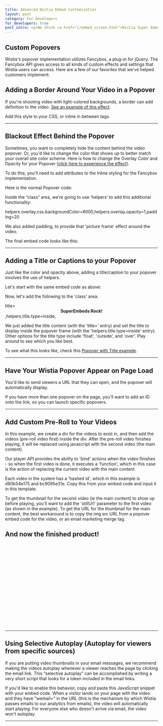 ```yaml
---
title: Advanced Wistia Embed Customization
layout: post
category: For Developers
for_developers: true
post_intro: <p>We think <a href="//embed_screen.html">Wistia Super Embeds</a> are pretty awesome.  They make it easy for web video to look it's best.  But sometimes our customers might be looking to do even more customization.  This doc page will help answer some of the questions that come up with Wistia embed options.</p>
---
```



## Custom Popovers


Wistia's popover implementation utilizes Fancybox, a plug-in for jQuery. The Fancybox API gives access to all kinds of custom effects and settings that Wistia users can access. Here are a few of our favorites that we've helped customers implement: 

## Adding a Border Around Your Video in a Popover

If you're shooting video with light-colored backgrounds, a border can add definition to the video. <html><a id="a141167104_videoPopup" href="//app.wistia.com/embed/medias/4e21ff57d7.html?width=640&height=290&autoplay=false&playbutton=true&controls_visible=false&end_video_behavior=default">See an example of this effect</a><script type="text/javascript" src="//static.wistia.com/popover/popover.js"></script><script type="text/javascript">Wistia.requireFancyBoxAssets(function() {Wistia.fancyBoxJQuery("#a141167104_videoPopup").fancybox({type: "iframe",width: 640,height: 290,});});</script></html>.

Add this style to your CSS, or inline in between tags.

<div class="github">	
<script src="https://gist.github.com/3068168.js?file=gistfile1.css"></script>
</div>

---

## Blackout Effect Behind the Popover

Sometimes, you want to completely hide the content behind the video popover. Or, you'd like to change the color that shows up to better match your overall site color scheme. Here is how to change the Overlay Color and Opacity for your Popover (<a href="http://fast.wistia.com/embed/iframe/e6bfb5acbd?videoWidth=640&videoHeight=360&controlsVisibleOnLoad=true&autoPlay=true&popover=true"
class='wistia-popover[width=640,height=360,playerColor=#636155,helpers.overlay.css.backgroundColor=#000,helpers.overlay.opacity=1,padding=60,]'>click here to experience the effect</a><script charset="ISO-8859-1" src="http://fast.wistia.com/static/popover-v1.js"></script>).

To do this, you'll need to add attributes to the Inline styling for the Fancybox implementation. 

Here is the normal Popover code:

<div class="github">
<script src="https://gist.github.com/3068173.js?file=gistfile1.html"></script>
</div> 


Inside the “class” area, we're going to use 'helpers' to add this additional functionality:

<div class="code">	
	helpers.overlay.css.backgroundColor=#000,helpers.overlay.opacity=1,padding=20
</div>

We also added padding, to provide that 'picture frame' effect around the video.


The final embed code looks like this:

<div class="github">
  <script src="https://gist.github.com/3068173.js?file=gistfile1.html"></script>	
</div>

---

## Adding a Title or Captions to your Popover

Just like the color and opacity above, adding a title/caption to your popover involves the use of helpers.


Let's start with the same embed code as above:

<div class="github">
  <script src="https://gist.github.com/3068173.js?file=gistfile1.html"></script>	
</div>	

Now, let's add the following to the 'class' area:

<div class="code">	
	title=<center><strong>SuperEmbeds Rock!</strong></center>,helpers.title.type=inside,
</div>

We just added the title content (with the 'title=' entry) and set the title to display inside the popover frame (with the 'helpers.title.type=inside' entry).  Other options for the title type include 'float', 'outside', and 'over'.  Play around to see which you like best.


To see what this looks like, check this <a href="http://fast.wistia.com/embed/iframe/19bd8cf131?videoWidth=640&videoHeight=360&controlsVisibleOnLoad=true&autoPlay=true&popover=true" class='wistia-popover[width=640,height=360,playerColor=#636155,helpers.overlay.css.backgroundColor=#000,helpers.overlay.opacity=1,title=<center><strong>SuperEmbeds Rock!</strong></center>,helpers.title.type=inside,padding=60,]'>Popover with Title example</a><script charset="ISO-8859-1" src="http://fast.wistia.com/static/popover-v1.js"></script>.

--- 

## Have Your Wistia Popover Appear on Page Load

You'd like to send viewers a URL that they can open, and the popover will automatically display.

<div class="github">	
  <script src="https://gist.github.com/3068211.js?file=gistfile1.js"></script>
</div>

If you have more than one popover on the page, you'll want to add an ID onto the link, so you can launch specific popovers.

---

## Add Custom Pre-Roll to Your Videos

In this example, we create a div for the videos to exist in, and then add the videos (pre-roll video first) inside the div. After the pre-roll video finishes playing, it will be replaced using javascript with the second video (the main content).

Our player API provides the ability to 'bind' actions when the video finishes - so when the first video is done, it executes a 'function', which in this case is the action of replacing the current video with the main content.

Each video in the system has a 'hashed id', which in this example is <span class="code">d90b54e175</span> and <span class="code">bc9095e31e</span>.  Copy this from your embed code and input it in this template.

To get the thumbnail for the second video (ie the main content) to show up before playing, you'll want to add the 'stillUrl' parameter to the first video (as shown in the example).  To get the URL for the thumbnail for the main content, the best workaround is to copy the img src URL from a popover embed code for the video, or an email marketing merge tag.

<div class="github">
  <script src="https://gist.github.com/2925931.js?file=gistfile1.html"></script>
</div>

## And now the finished product!

<div id="video_container" class="wistia_embed video_embed" style="width:640px;height:272px;" data-video-width="640" data-video-height="272"> </div>

<script charset="ISO-8859-1" src="http://fast.wistia.com/static/E-v1.js"></script>

<script>/*<![CDATA[*/

preRollEmbed = Wistia.embed("d90b54e175", {
    version: "v1",
    videoWidth: "640",
    videoHeight: "272",
    chromeless: true,
    container: "video_container",
    stillUrl: 'http://embed-0.wistia.com/deliveries/629013b3611293b5b3a4880570f4811b6c0db036.jpg'
});

preRollEmbed.bind("end", function() {
    preRollEmbed.remove();
    wistiaEmbed = Wistia.embed("bc9095e31e", {
    version: "v1",
    videoWidth: "640",
    videoHeight: "272",
    controlsVisibleOnLoad: true,
    container: "video_container",
    autoPlay: true
    });
});

/*]]>*/</script>

---

## Using Selective Autoplay (Autoplay for viewers from specific sources)

If you are putting video thumbnails in your email messages, we recommend making the videos autoplay whenever a viewer reaches the page by clicking the email link. This “selective autoplay” can be accomplished by writing a very short script that looks for a token included in the email links.

If you'd like to enable this behavior, copy and paste this JavaScript snippet with your embed code.
When a visitor lands on your page with the video and they have "wemail=" in the URL (this is the mechanism by which Wistia passes emails to our analytics from emails), the video will automatically start playing. For everyone else who doesn't arrive via email, the video won't autoplay. 

<div class="github">
<script src="https://gist.github.com/3019601.js?file=selective_autoplay.js"></script>
</div>

---





